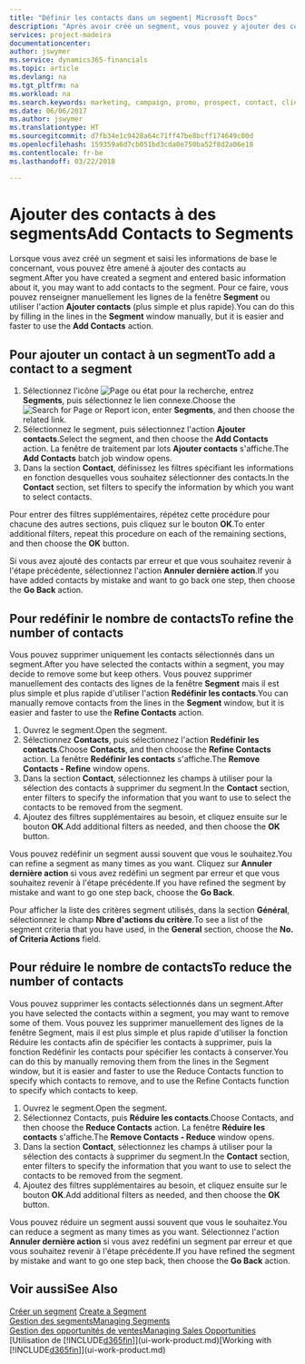 ```yaml
---
title: "Définir les contacts dans un segment| Microsoft Docs"
description: "Après avoir créé un segment, vous pouvez y ajouter des contacts, par exemple, dans le cadre d'une campagne marketing visant des clients particuliers."
services: project-madeira
documentationcenter: 
author: jswymer
ms.service: dynamics365-financials
ms.topic: article
ms.devlang: na
ms.tgt_pltfrm: na
ms.workload: na
ms.search.keywords: marketing, campaign, promo, prospect, contact, client, customer
ms.date: 06/06/2017
ms.author: jswymer
ms.translationtype: HT
ms.sourcegitcommit: d7fb34e1c9428a64c71ff47be8bcff174649c00d
ms.openlocfilehash: 159359a6d7cb051bd3cda0e750ba52f8d2a06e18
ms.contentlocale: fr-be
ms.lasthandoff: 03/22/2018

---
```

# <a name="add-contacts-to-segments"></a><span data-ttu-id="d2b6c-103">Ajouter des contacts à des segments</span><span class="sxs-lookup"><span data-stu-id="d2b6c-103">Add Contacts to Segments</span></span>
<span data-ttu-id="d2b6c-104">Lorsque vous avez créé un segment et saisi les informations de base le concernant, vous pouvez être amené à ajouter des contacts au segment.</span><span class="sxs-lookup"><span data-stu-id="d2b6c-104">After you have created a segment and entered basic information about it, you may want to add contacts to the segment.</span></span> <span data-ttu-id="d2b6c-105">Pour ce faire, vous pouvez renseigner manuellement les lignes de la fenêtre **Segment** ou utiliser l'action **Ajouter contacts** (plus simple et plus rapide).</span><span class="sxs-lookup"><span data-stu-id="d2b6c-105">You can do this by filling in the lines in the **Segment** window manually, but it is easier and faster to use the **Add Contacts** action.</span></span>

## <a name="to-add-a-contact-to-a-segment"></a><span data-ttu-id="d2b6c-106">Pour ajouter un contact à un segment</span><span class="sxs-lookup"><span data-stu-id="d2b6c-106">To add a contact to a segment</span></span>
1. <span data-ttu-id="d2b6c-107">Sélectionnez l'icône ![Page ou état pour la recherche](media/ui-search/search_small.png "Page ou état pour la recherche"), entrez **Segments**, puis sélectionnez le lien connexe.</span><span class="sxs-lookup"><span data-stu-id="d2b6c-107">Choose the ![Search for Page or Report](media/ui-search/search_small.png "Search for Page or Report icon") icon, enter **Segments**, and then choose the related link.</span></span>  
2. <span data-ttu-id="d2b6c-108">Sélectionnez le segment, puis sélectionnez l'action **Ajouter contacts**.</span><span class="sxs-lookup"><span data-stu-id="d2b6c-108">Select the segment, and then choose the **Add Contacts** action.</span></span> <span data-ttu-id="d2b6c-109">La fenêtre de traitement par lots **Ajouter contacts** s'affiche.</span><span class="sxs-lookup"><span data-stu-id="d2b6c-109">The **Add Contacts** batch job window opens.</span></span>
3. <span data-ttu-id="d2b6c-110">Dans la section **Contact**, définissez les filtres spécifiant les informations en fonction desquelles vous souhaitez sélectionner des contacts.</span><span class="sxs-lookup"><span data-stu-id="d2b6c-110">In the **Contact** section, set filters to specify the information by which you want to select contacts.</span></span>

<span data-ttu-id="d2b6c-111">Pour entrer des filtres supplémentaires, répétez cette procédure pour chacune des autres sections, puis cliquez sur le bouton **OK**.</span><span class="sxs-lookup"><span data-stu-id="d2b6c-111">To enter additional filters, repeat this procedure on each of the remaining sections, and then choose the **OK** button.</span></span>

<span data-ttu-id="d2b6c-112">Si vous avez ajouté des contacts par erreur et que vous souhaitez revenir à l'étape précédente, sélectionnez l'action **Annuler dernière action**.</span><span class="sxs-lookup"><span data-stu-id="d2b6c-112">If you have added contacts by mistake and want to go back one step, then choose the **Go Back** action.</span></span>

## <a name="to-refine-the-number-of-contacts"></a><span data-ttu-id="d2b6c-113">Pour redéfinir le nombre de contacts</span><span class="sxs-lookup"><span data-stu-id="d2b6c-113">To refine the number of contacts</span></span>
<span data-ttu-id="d2b6c-114">Vous pouvez supprimer uniquement les contacts sélectionnés dans un segment.</span><span class="sxs-lookup"><span data-stu-id="d2b6c-114">After you have selected the contacts within a segment, you may decide to remove some but keep others.</span></span> <span data-ttu-id="d2b6c-115">Vous pouvez supprimer manuellement des contacts des lignes de la fenêtre **Segment** mais il est plus simple et plus rapide d'utiliser l'action **Redéfinir les contacts**.</span><span class="sxs-lookup"><span data-stu-id="d2b6c-115">You can manually remove contacts from the lines in the **Segment** window, but it is easier and faster to use the **Refine Contacts** action.</span></span>

1. <span data-ttu-id="d2b6c-116">Ouvrez le segment.</span><span class="sxs-lookup"><span data-stu-id="d2b6c-116">Open the segment.</span></span>
2. <span data-ttu-id="d2b6c-117">Sélectionnez **Contacts**, puis sélectionnez l'action **Redéfinir les contacts**.</span><span class="sxs-lookup"><span data-stu-id="d2b6c-117">Choose **Contacts**, and then choose the **Refine Contacts** action.</span></span> <span data-ttu-id="d2b6c-118">La fenêtre **Redéfinir les contacts** s'affiche.</span><span class="sxs-lookup"><span data-stu-id="d2b6c-118">The **Remove Contacts - Refine** window opens.</span></span>
3. <span data-ttu-id="d2b6c-119">Dans la section **Contact**, sélectionnez les champs à utiliser pour la sélection des contacts à supprimer du segment.</span><span class="sxs-lookup"><span data-stu-id="d2b6c-119">In the **Contact** section, enter filters to specify the information that you want to use to select the contacts to be removed from the segment.</span></span>
4. <span data-ttu-id="d2b6c-120">Ajoutez des filtres supplémentaires au besoin, et cliquez ensuite sur le bouton **OK**.</span><span class="sxs-lookup"><span data-stu-id="d2b6c-120">Add additional filters as needed, and then choose the **OK** button.</span></span>

<span data-ttu-id="d2b6c-121">Vous pouvez redéfinir un segment aussi souvent que vous le souhaitez.</span><span class="sxs-lookup"><span data-stu-id="d2b6c-121">You can refine a segment as many times as you want.</span></span> <span data-ttu-id="d2b6c-122">Cliquez sur **Annuler dernière action** si vous avez redéfini un segment par erreur et que vous souhaitez revenir à l'étape précédente.</span><span class="sxs-lookup"><span data-stu-id="d2b6c-122">If you have refined the segment by mistake and want to go one step back, choose the **Go Back**.</span></span>

<span data-ttu-id="d2b6c-123">Pour afficher la liste des critères segment utilisés, dans la section **Général**, sélectionnez le champ **Nbre d'actions du critère**.</span><span class="sxs-lookup"><span data-stu-id="d2b6c-123">To see a list of the segment criteria that you have used, in the **General** section, choose the **No. of Criteria Actions** field.</span></span>

## <a name="to-reduce-the-number-of-contacts"></a><span data-ttu-id="d2b6c-124">Pour réduire le nombre de contacts</span><span class="sxs-lookup"><span data-stu-id="d2b6c-124">To reduce the number of contacts</span></span>
<span data-ttu-id="d2b6c-125">Vous pouvez supprimer les contacts sélectionnés dans un segment.</span><span class="sxs-lookup"><span data-stu-id="d2b6c-125">After you have selected the contacts within a segment, you may want to remove some of them.</span></span> <span data-ttu-id="d2b6c-126">Vous pouvez les supprimer manuellement des lignes de la fenêtre Segment, mais il est plus simple et plus rapide d'utiliser la fonction Réduire les contacts afin de spécifier les contacts à supprimer, puis la fonction Redéfinir les contacts pour spécifier les contacts à conserver.</span><span class="sxs-lookup"><span data-stu-id="d2b6c-126">You can do this by manually removing them from the lines in the Segment window, but it is easier and faster to use the Reduce Contacts function to specify which contacts to remove, and to use the Refine Contacts function to specify which contacts to keep.</span></span>

1. <span data-ttu-id="d2b6c-127">Ouvrez le segment.</span><span class="sxs-lookup"><span data-stu-id="d2b6c-127">Open the segment.</span></span>
2. <span data-ttu-id="d2b6c-128">Sélectionnez Contacts, puis **Réduire les contacts**.</span><span class="sxs-lookup"><span data-stu-id="d2b6c-128">Choose Contacts, and then choose the **Reduce Contacts** action.</span></span> <span data-ttu-id="d2b6c-129">La fenêtre **Réduire les contacts** s'affiche.</span><span class="sxs-lookup"><span data-stu-id="d2b6c-129">The **Remove Contacts - Reduce** window opens.</span></span>
3. <span data-ttu-id="d2b6c-130">Dans la section **Contact**, sélectionnez les champs à utiliser pour la sélection des contacts à supprimer du segment.</span><span class="sxs-lookup"><span data-stu-id="d2b6c-130">In the **Contact** section, enter filters to specify the information that you want to use to select the contacts to be removed from the segment.</span></span>
4. <span data-ttu-id="d2b6c-131">Ajoutez des filtres supplémentaires au besoin, et cliquez ensuite sur le bouton **OK**.</span><span class="sxs-lookup"><span data-stu-id="d2b6c-131">Add additional filters as needed, and then choose the **OK** button.</span></span>

<span data-ttu-id="d2b6c-132">Vous pouvez réduire un segment aussi souvent que vous le souhaitez.</span><span class="sxs-lookup"><span data-stu-id="d2b6c-132">You can reduce a segment as many times as you want.</span></span> <span data-ttu-id="d2b6c-133">Sélectionnez l'action **Annuler dernière action** si vous avez redéfini un segment par erreur et que vous souhaitez revenir à l'étape précédente.</span><span class="sxs-lookup"><span data-stu-id="d2b6c-133">If you have refined the segment by mistake and want to go one step back, then choose the **Go Back** action.</span></span>

## <a name="see-also"></a><span data-ttu-id="d2b6c-134">Voir aussi</span><span class="sxs-lookup"><span data-stu-id="d2b6c-134">See Also</span></span>
<span data-ttu-id="d2b6c-135">[Créer un segment](marketing-how-create-segment.md) </span><span class="sxs-lookup"><span data-stu-id="d2b6c-135">[Create a Segment](marketing-how-create-segment.md) </span></span>  
[<span data-ttu-id="d2b6c-136">Gestion des segments</span><span class="sxs-lookup"><span data-stu-id="d2b6c-136">Managing Segments</span></span>](marketing-segments.md)  
[<span data-ttu-id="d2b6c-137">Gestion des opportunités de ventes</span><span class="sxs-lookup"><span data-stu-id="d2b6c-137">Managing Sales Opportunities</span></span>](marketing-manage-sales-opportunities.md)  
<span data-ttu-id="d2b6c-138">[Utilisation de [!INCLUDE[d365fin](includes/d365fin_md.md)]](ui-work-product.md)</span><span class="sxs-lookup"><span data-stu-id="d2b6c-138">[Working with [!INCLUDE[d365fin](includes/d365fin_md.md)]](ui-work-product.md)</span></span>  

